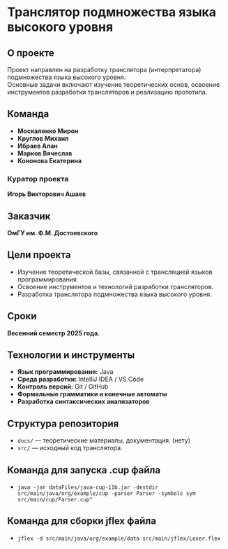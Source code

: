 # Транслятор подмножества языка высокого уровня

## О проекте
Проект направлен на разработку транслятора (интерпретатора) подмножества языка высокого уровня.  
Основные задачи включают изучение теоретических основ, освоение инструментов разработки трансляторов и реализацию прототипа.

## Команда
- **Москаленко Мирон**  
- **Круглов Михаил**  
- **Ибраев Алан**  
- **Марков Вячеслав**  
- **Кононова Екатерина**  

### Куратор проекта
**Игорь Викторович Ашаев**

## Заказчик
**ОмГУ им. Ф.М. Достоевского**

## Цели проекта
- Изучение теоретической базы, связанной с трансляцией языков программирования.
- Освоение инструментов и технологий разработки трансляторов.
- Разработка транслятора подмножества языка высокого уровня.

## Сроки
**Весенний семестр 2025 года.**

## Технологии и инструменты
- **Язык программирования:** Java
- **Среда разработки:** IntelliJ IDEA / VS Code
- **Контроль версий:** Git / GitHub
- **Формальные грамматики и конечные автоматы**
- **Разработка синтаксических анализаторов** 

## Структура репозитория
- `docs/` — теоретические материалы, документация. (нету)
- `src/` — исходный код транслятора.

## Команда для запуска .cup файла
- `java -jar dataFiles/java-cup-11b.jar -destdir src/main/java/org/example/cup -parser Parser -symbols sym src/main/cup/Parser.cup^`

## Команда для сборки jflex файла
- `jflex -d src/main/java/org/example/data src/main/jflex/Lexer.flex`

